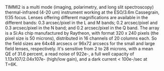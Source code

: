 TIMMI2 is a multi mode (imaging, polarimetry, and long slit spectroscopy)
thermal-infrared (4-20 um) instrument working at the ESO/3.6m Cassegrain, f/35 focus.
Lenses offering different magnifications are available in the different bands: 0.3
arcsec/pixel in the L and M bands; 0.2 arcsec/pixel and 0.3 arcsec/pixel in the N
band; and 0.2 arcsec/pixel in the Q band.  The array is a Si:As chip manufactured by
Raytheon, with format 320 x 240 pixels (the pixel size is 50 microns), distributed in
16 channels of 20 columns each. So the field sizes are 64x48 arcsecs or 96x72 arcsecs
for the small and large field lenses, respectively. It's sensitive from 2 to 28
microns, with a mean QE of 31.6 percent, a read noise of 922e-, a full well capacity
of 1.13x107/2.04x107e- (high/low gain), and a dark current < 100e-/sec at T=6K.
        